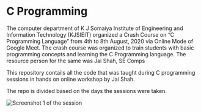 # C Programming

<p>The computer department of K J Somaiya Institute of Engineering and Information Technology (KJSIEIT) organized a Crash Course on “C Programming Language” from 4th to 8th August, 2020 via Online Mode of Google Meet. The crash course was organized to train students with basic programming concepts and learning the C Programming language. The resource person for the same was Jai Shah, SE Comps</p>

<p>This repository contails all the code that was taught during C programming sessions in hands on online workshop by Jai Shah.</p>
<p>The repo is divided based on the days the sessions were taken.</p>

![Screenshot 1 of the session](https://drive.google.com/file/d/1-fwscTIyBucssEz_TFTxAB7Q_H1lICBs/view?usp=sharing)
